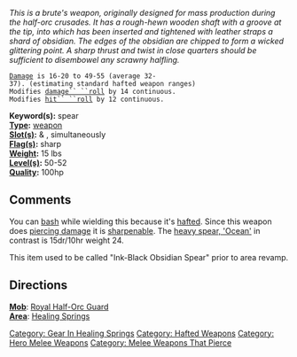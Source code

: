 *This is a brute's weapon, originally designed for mass production
during the half-orc crusades. It has a rough-hewn wooden shaft with a
groove at the tip, into which has been inserted and tightened with
leather straps a shard of obsidian. The edges of the obsidian are
chipped to form a wicked glittering point. A sharp thrust and twist in
close quarters should be sufficient to disembowel any scrawny halfling.*

[`Damage`](Melee_Weapon_Values.md "wikilink")` is 16-20 to 49-55 (average 32-37). (estimating standard hafted weapon ranges)`  
`Modifies `[`damage`` ``roll`](Damage_Roll.md "wikilink")` by 14 continuous.`  
`Modifies `[`hit`` ``roll`](Hit_Roll.md "wikilink")` by 12 continuous.`

**Keyword(s):** spear  
**[Type](:Category:_Object_Types.md "wikilink"):**
[weapon](:Category:_Melee_Weapons.md "wikilink")  
**[Slot(s)](Object_Slots.md "wikilink"):** <wielded> & <offhanded>,
simultaneously  
**[Flag(s)](:Category:_Object_Flags.md "wikilink"):** sharp  
**[Weight](Object_Weight.md "wikilink"):** 15 lbs  
**[Level(s)](Object_Level.md "wikilink"):** 50-52  
**[Quality](Object_Quality.md "wikilink"):** 100hp  

## Comments

You can [bash](bash "wikilink") while wielding this because it's
[hafted](:Category:Hafted_Weapons.md "wikilink"). Since this weapon does
[piercing damage](:Category:Melee_Weapons_That_Pierce.md "wikilink") it
is [sharpenable](Sharpen_Weapon.md "wikilink"). The [heavy spear,
'Ocean'](Heavy_Spear,_"Ocean".md "wikilink") in contrast is 15dr/10hr
weight 24.

This item used to be called "Ink-Black Obsidian Spear" prior to area
revamp.

## Directions

**[Mob](:Category:Mobs.md "wikilink")**: [Royal Half-Orc
Guard](Royal_Half-Orc_Guard "wikilink")  
**[Area](:Category:Areas.md "wikilink")**: [Healing
Springs](:Category:_Healing_Springs.md "wikilink")

[Category: Gear In Healing
Springs](Category:_Gear_In_Healing_Springs "wikilink") [Category: Hafted
Weapons](Category:_Hafted_Weapons "wikilink") [Category: Hero Melee
Weapons](Category:_Hero_Melee_Weapons "wikilink") [Category: Melee
Weapons That Pierce](Category:_Melee_Weapons_That_Pierce "wikilink")
